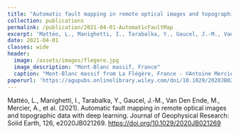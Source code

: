 ```yaml
---
title: "Automatic fault mapping in remote optical images and topographic data with deep learning"
collection: publications
permalink: /publication/2021-04-01-AutomaticFaultMap
excerpt: 'Mattéo, L., Manighetti, I., Tarabalka, Y., Gaucel, J.‐M., Van Den Ende, M., Mercier, A., et al. (2021).'
date: 2021-04-01
classes: wide
header:
  image: /assets/images/flegere.jpg
  image_description: "Mont-Blanc massif, France"
  caption: "Mont-Blanc massif from La Flégère, France - ©Antoine Mercier"
paperurl: 'https://agupubs.onlinelibrary.wiley.com/doi/10.1029/2020JB021269'
---
```

Mattéo, L., Manighetti, I., Tarabalka, Y., Gaucel, J.‐M., Van Den Ende, M., Mercier, A., et al. (2021). Automatic fault mapping in remote optical images and topographic data with deep learning. Journal of Geophysical Research: Solid Earth, 126, e2020JB021269. https://doi.org/10.1029/2020JB021269
